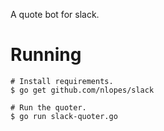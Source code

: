 A quote bot for slack.

Running
=======

```
# Install requirements.
$ go get github.com/nlopes/slack

# Run the quoter.
$ go run slack-quoter.go
```